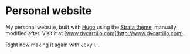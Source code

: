 # Personal website
My personal website, built with [Hugo](http://www.gohugo.io) using the [Strata theme](https://github.com/digitalcraftsman/hugo-strata-theme), manually modified after.
Visit it at [www.dvcarrillo.com](http://www.dvcarrillo.com).

Right now making it again with Jekyll...
